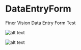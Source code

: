 # DataEntryForm
Finer Vision Data Entry Form Test

![alt text](https://raw.githubusercontent.com/kllam01/DataEntryForm/blob/master/Screenshot/%231.png)

![alt text](https://raw.githubusercontent.com/kllam01/DataEntryForm/blob/master/Screenshot/%232.png)
